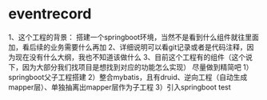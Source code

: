 # eventrecord
1、这个工程的背景：
搭建一个springboot环境，当然不是看到什么组件就往里面加，看后续的业务需要什么再加
2、详细说明可以看git记录或者是代码注释，因为现在没有什么大纲，我也不知道该做什么
3、目前这个工程有的组件（这个说下，因为大部分我们找项目是想找到对应的功能怎么实现）
尽量做到精简吧
1）springboot父子工程搭建
2）整合mybatis，且有druid、逆向工程（自动生成mapper层）、单独抽离出mapper层作为子工程
3）引入springboot test
